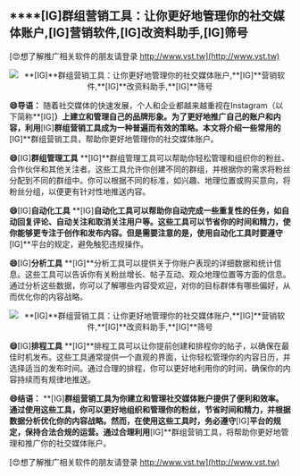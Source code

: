 ## ****[IG]**群组营销工具：让你更好地管理你的社交媒体账户,**[IG]**营销软件,**[IG]**改资料助手,**[IG]**筛号**

[😍想了解推广相关软件的朋友请登录 http://www.vst.tw](http://www.vst.tw)

 <center><img src="https://vst.tw/MP4/tuiguang/png/7.png" alt="**[IG]**群组营销工具：让你更好地管理你的社交媒体账户,**[IG]**营销软件,**[IG]**改资料助手,**[IG]**筛号"></center>

**😄导语：**
随着社交媒体的快速发展，个人和企业都越来越重视在Instagram（以下简称**[IG]**）上建立和管理自己的品牌形象。为了更好地推广自己的账户和内容，利用**[IG]**群组营销工具成为一种普遍而有效的策略。本文将介绍一些常用的**[IG]**群组营销工具，帮助你更好地管理你的社交媒体账户。

**😄**[IG]**群组管理工具**
**[IG]**群组管理工具可以帮助你轻松管理和组织你的粉丝、合作伙伴和其他关注者。这些工具允许你创建不同的群组，并根据你的需求将粉丝分配到不同的群组中。你可以根据不同的标准，如兴趣、地理位置或购买意向，将粉丝分组，以便更有针对性地推送内容。

**😄**[IG]**自动化工具**
**[IG]**自动化工具可以帮助你自动完成一些重复性的任务，如自动回复评论、自动关注和取消关注用户等。这些工具可以节省你的时间和精力，使你能够更专注于创作和发布内容。但是需要注意的是，使用自动化工具时要遵守**[IG]**平台的规定，避免触犯违规操作。

**😄**[IG]**分析工具**
**[IG]**分析工具可以提供关于你账户表现的详细数据和统计信息。这些工具可以告诉你有关粉丝增长、帖子互动、观众地理位置等方面的信息。通过分析这些数据，你可以了解哪些内容受欢迎，对你的目标群体有哪些偏好，从而优化你的内容战略。

 <center><img src="https://vst.tw/MP4/tuiguang/png/3.png" alt="**[IG]**群组营销工具：让你更好地管理你的社交媒体账户,**[IG]**营销软件,**[IG]**改资料助手,**[IG]**筛号"></center>

**😄**[IG]**排程工具**
**[IG]**排程工具可以让你提前创建和排程你的帖子，以确保在最佳时机发布。这些工具通常提供一个直观的界面，让你轻松管理你的内容日历，并选择适当的发布时间。通过合理的排程，你可以更好地利用你的时间，确保你的内容持续而有规律地推送。

**😄结语：**
**[IG]**群组营销工具为你建立和管理社交媒体账户提供了便利和效率。通过使用这些工具，你可以更好地组织和管理你的粉丝，节省时间和精力，并根据数据分析优化你的内容战略。然而，在使用这些工具时，务必遵守**[IG]**平台的规定，保持合法合规的运营。通过合理利用**[IG]**群组营销工具，将帮助你更好地管理和推广你的社交媒体账户。

[😍想了解推广相关软件的朋友请登录 http://www.vst.tw](http://www.vst.tw)



